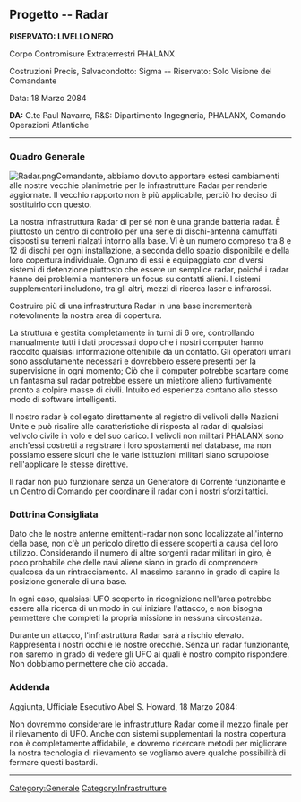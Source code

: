 ## Progetto -- Radar

**RISERVATO: LIVELLO NERO**

Corpo Contromisure Extraterrestri PHALANX

Costruzioni Precis, Salvacondotto: Sigma -- Riservato: Solo Visione del
Comandante

Data: 18 Marzo 2084

**DA:** C.te Paul Navarre, R&S: Dipartimento Ingegneria, PHALANX,
Comando Operazioni Atlantiche

------------------------------------------------------------------------

### Quadro Generale

![](Radar.png "Radar.png")Comandante, abbiamo dovuto apportare estesi
cambiamenti alle nostre vecchie planimetrie per le infrastrutture Radar
per renderle aggiornate. Il vecchio rapporto non è più applicabile,
perciò ho deciso di sostituirlo con questo.

La nostra infrastruttura Radar di per sé non è una grande batteria
radar. È piuttosto un centro di controllo per una serie di
dischi-antenna camuffati disposti su terreni rialzati intorno alla base.
Vi è un numero compreso tra 8 e 12 di dischi per ogni installazione, a
seconda dello spazio disponibile e della loro copertura individuale.
Ognuno di essi è equipaggiato con diversi sistemi di detenzione
piuttosto che essere un semplice radar, poiché i radar hanno dei
problemi a mantenere un focus su contatti alieni. I sistemi
supplementari includono, tra gli altri, mezzi di ricerca laser e
infrarossi.

Costruire più di una infrastruttura Radar in una base incrementerà
notevolmente la nostra area di copertura.

La struttura è gestita completamente in turni di 6 ore, controllando
manualmente tutti i dati processati dopo che i nostri computer hanno
raccolto qualsiasi informazione ottenibile da un contatto. Gli operatori
umani sono assolutamente necessari e dovrebbero essere presenti per la
supervisione in ogni momento; Ciò che il computer potrebbe scartare come
un fantasma sul radar potrebbe essere un mietitore alieno furtivamente
pronto a colpire masse di civili. Intuito ed esperienza contano allo
stesso modo di software intelligenti.

Il nostro radar è collegato direttamente al registro di velivoli delle
Nazioni Unite e può risalire alle caratteristiche di risposta al radar
di qualsiasi velivolo civile in volo e del suo carico. I velivoli non
militari PHALANX sono anch'essi costretti a registrare i loro
spostamenti nel database, ma non possiamo essere sicuri che le varie
istituzioni militari siano scrupolose nell'applicare le stesse
direttive.

Il radar non può funzionare senza un Generatore di Corrente funzionante
e un Centro di Comando per coordinare il radar con i nostri sforzi
tattici.

### Dottrina Consigliata

Dato che le nostre antenne emittenti-radar non sono localizzate
all'interno della base, non c'è un pericolo diretto di essere scoperti a
causa del loro utilizzo. Considerando il numero di altre sorgenti radar
militari in giro, è poco probabile che delle navi aliene siano in grado
di comprendere qualcosa da un rintracciamento. Al massimo saranno in
grado di capire la posizione generale di una base.

In ogni caso, qualsiasi UFO scoperto in ricognizione nell'area potrebbe
essere alla ricerca di un modo in cui iniziare l'attacco, e non bisogna
permettere che completi la propria missione in nessuna circostanza.

Durante un attacco, l'infrastruttura Radar sarà a rischio elevato.
Rappresenta i nostri occhi e le nostre orecchie. Senza un radar
funzionante, non saremo in grado di vedere gli UFO ai quali è nostro
compito rispondere. Non dobbiamo permettere che ciò accada.

### Addenda

Aggiunta, Ufficiale Esecutivo Abel S. Howard, 18 Marzo 2084:

Non dovremmo considerare le infrastrutture Radar come il mezzo finale
per il rilevamento di UFO. Anche con sistemi supplementari la nostra
copertura non è completamente affidabile, e dovremo ricercare metodi per
migliorare la nostra tecnologia di rilevamento se vogliamo avere qualche
possibilità di fermare questi bastardi.

------------------------------------------------------------------------

[Category:Generale](Category:Generale "wikilink")
[Category:Infrastrutture](Category:Infrastrutture "wikilink")